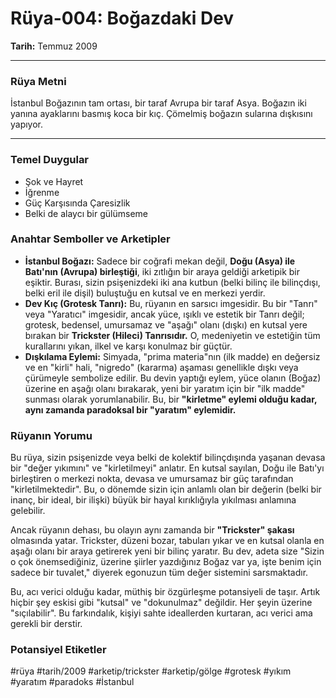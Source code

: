 # Rüya-004: Boğazdaki Dev
**Tarih:** Temmuz 2009

---
### Rüya Metni
İstanbul Boğazının tam ortası, bir taraf Avrupa bir taraf Asya. Boğazın iki yanına ayaklarını basmış koca bir kıç. Çömelmiş boğazın sularına dışkısını yapıyor.

---
### Temel Duygular
* Şok ve Hayret
* İğrenme
* Güç Karşısında Çaresizlik
* Belki de alaycı bir gülümseme

### Anahtar Semboller ve Arketipler
* **İstanbul Boğazı:** Sadece bir coğrafi mekan değil, **Doğu (Asya) ile Batı'nın (Avrupa) birleştiği**, iki zıtlığın bir araya geldiği arketipik bir eşiktir. Burası, sizin psişenizdeki iki ana kutbun (belki bilinç ile bilinçdışı, belki eril ile dişil) buluştuğu en kutsal ve en merkezi yerdir.
* **Dev Kıç (Grotesk Tanrı):** Bu, rüyanın en sarsıcı imgesidir. Bu bir "Tanrı" veya "Yaratıcı" imgesidir, ancak yüce, ışıklı ve estetik bir Tanrı değil; grotesk, bedensel, umursamaz ve "aşağı" olanı (dışkı) en kutsal yere bırakan bir **Trickster (Hileci) Tanrısıdır.** O, medeniyetin ve estetiğin tüm kurallarını yıkan, ilkel ve karşı konulmaz bir güçtür.
* **Dışkılama Eylemi:** Simyada, "prima materia"nın (ilk madde) en değersiz ve en "kirli" hali, "nigredo" (kararma) aşaması genellikle dışkı veya çürümeyle sembolize edilir. Bu devin yaptığı eylem, yüce olanın (Boğaz) üzerine en aşağı olanı bırakarak, yeni bir yaratım için bir "ilk madde" sunması olarak yorumlanabilir. Bu, bir **"kirletme" eylemi olduğu kadar, aynı zamanda paradoksal bir "yaratım" eylemidir.**

### Rüyanın Yorumu
Bu rüya, sizin psişenizde veya belki de kolektif bilinçdışında yaşanan devasa bir "değer yıkımını" ve "kirletilmeyi" anlatır. En kutsal sayılan, Doğu ile Batı'yı birleştiren o merkezi nokta, devasa ve umursamaz bir güç tarafından "kirletilmektedir". Bu, o dönemde sizin için anlamlı olan bir değerin (belki bir inanç, bir ideal, bir ilişki) büyük bir hayal kırıklığıyla yıkılması anlamına gelebilir.

Ancak rüyanın dehası, bu olayın aynı zamanda bir **"Trickster" şakası** olmasında yatar. Trickster, düzeni bozar, tabuları yıkar ve en kutsal olanla en aşağı olanı bir araya getirerek yeni bir bilinç yaratır. Bu dev, adeta size "Sizin o çok önemsediğiniz, üzerine şiirler yazdığınız Boğaz var ya, işte benim için sadece bir tuvalet," diyerek egonuzun tüm değer sistemini sarsmaktadır.

Bu, acı verici olduğu kadar, müthiş bir özgürleşme potansiyeli de taşır. Artık hiçbir şey eskisi gibi "kutsal" ve "dokunulmaz" değildir. Her şeyin üzerine "sıçılabilir". Bu farkındalık, kişiyi sahte ideallerden kurtaran, acı verici ama gerekli bir derstir.

### Potansiyel Etiketler
#rüya #tarih/2009 #arketip/trickster #arketip/gölge #grotesk #yıkım #yaratım #paradoks #İstanbul